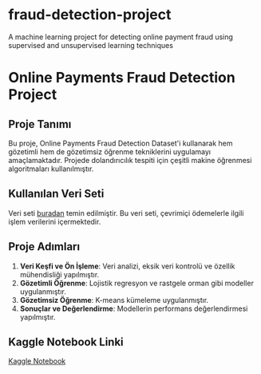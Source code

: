# fraud-detection-project
A machine learning project for detecting online payment fraud using supervised and unsupervised learning techniques
# Online Payments Fraud Detection Project

## Proje Tanımı
Bu proje, Online Payments Fraud Detection Dataset'i kullanarak hem gözetimli hem de gözetimsiz öğrenme tekniklerini uygulamayı amaçlamaktadır. Projede dolandırıcılık tespiti için çeşitli makine öğrenmesi algoritmaları kullanılmıştır.

## Kullanılan Veri Seti
Veri seti [buradan](https://www.kaggle.com/datasets/rupakroy/online-payments-fraud-detection-dataset) temin edilmiştir. Bu veri seti, çevrimiçi ödemelerle ilgili işlem verilerini içermektedir.

## Proje Adımları
1. **Veri Keşfi ve Ön İşleme**: Veri analizi, eksik veri kontrolü ve özellik mühendisliği yapılmıştır.
2. **Gözetimli Öğrenme**: Lojistik regresyon ve rastgele orman gibi modeller uygulanmıştır.
3. **Gözetimsiz Öğrenme**: K-means kümeleme uygulanmıştır.
4. **Sonuçlar ve Değerlendirme**: Modellerin performans değerlendirmesi yapılmıştır.

## Kaggle Notebook Linki
[Kaggle Notebook](link_to_your_kaggle_notebook)
